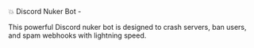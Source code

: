 💥 Discord Nuker Bot - 

This powerful Discord nuker bot is designed to crash servers, ban users, and spam webhooks with lightning speed.
